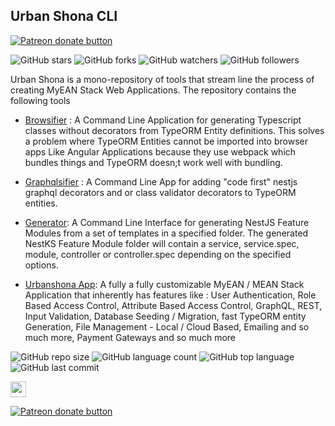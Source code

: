 
  
    
    
## Urban Shona CLI   
<span class="badge-patreon">  
<a href="https://patreon.com/desmondrg" title="Donate to this project using Patreon"><img src="https://img.shields.io/badge/patreon-donate-yellow.svg" alt="Patreon donate button" /></a>  
</span>  
  
  
![GitHub stars](https://img.shields.io/github/stars/urbanshona/urbanshona?style=social) ![GitHub forks](https://img.shields.io/github/forks/urbanshona/urbanshona?style=social) ![GitHub watchers](https://img.shields.io/github/watchers/urbanshona/urbanshona?style=social)          ![GitHub followers](https://img.shields.io/github/followers/urbanshona?style=social)  
  
    
Urban Shona is a mono-repository  of tools that stream line the process of creating MyEAN Stack Web Applications. The repository contains the following tools     
    
- [Browsifier](https://github.com/urbanshona/urbanshona/tree/master/packages/browsifier) :   A Command Line Application for generating Typescript classes without decorators from TypeORM Entity definitions. This solves a problem where TypeORM Entities cannot be imported into browser apps Like Angular Applications because they use webpack which bundles things and TypeORM doesn;t work well with bundling.    

- [Graphqlsifier](https://github.com/urbanshona/urbanshona/tree/master/packages/graphqlsifier) : A Command Line App for adding "code first" nestjs graphql decorators and or class validator decorators to TypeORM entities.   
 
- [Generator](https://github.com/urbanshona/urbanshona/tree/master/packages/generator): A Command Line Interface for generating NestJS Feature Modules from a set of templates in a specified folder. The generated NestKS Feature Module folder will contain a service, service.spec, module, controller or controller.spec depending on the specified options.  

- [Urbanshona App](https://github.com/urbanshona/urbanshona/tree/master/packages/urbanshona): A fully a fully customizable MyEAN / MEAN Stack Application that inherently has features like : User Authentication, Role Based Access Control, Attribute Based Access Control, GraphQL, REST, Input Validation, Database Seeding / Migration, fast TypeORM entity Generation, File Management - Local / Cloud Based, Emailing and so much more, Payment Gateways and so much more  
  
![GitHub repo size](https://img.shields.io/github/repo-size/urbanshona/urbanshona?style=plastic) ![GitHub language count](https://img.shields.io/github/languages/count/urbanshona/urbanshona?style=plastic) ![GitHub top language](https://img.shields.io/github/languages/top/urbanshona/urbanshona?style=plastic) ![GitHub last commit](https://img.shields.io/github/last-commit/urbanshona/urbanshona?color=red&style=plastic)  
  
  
<p>  
<a href="https://www.facebook.com/Urban-Shona-Tech-108261054866985/"><img src="https://img.shields.io/badge/Facebook-1877F2?style=for-the-badge&logo=facebook&logoColor=white" height=25></a>   
</p>  
  
<span class="badge-patreon">  
<a href="https://patreon.com/desmondrg" title="Donate to this project using Patreon"><img src="https://img.shields.io/badge/patreon-donate-yellow.svg" alt="Patreon donate button" /></a>  
</span>